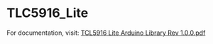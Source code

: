 # TLC5916_Lite
<p>
  For documentation, visit: 
  <a href="https://github.com/dpnebert/TLC5916_Lite/blob/main/extras/TCL5916%20Lite%20Arduino%20Library%20Rev%201.0.0.pdf">TCL5916 Lite Arduino Library Rev 1.0.0.pdf</a>  
</p>

